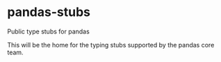 # pandas-stubs
Public type stubs for pandas

This will be the home for the typing stubs supported by the pandas core team.
